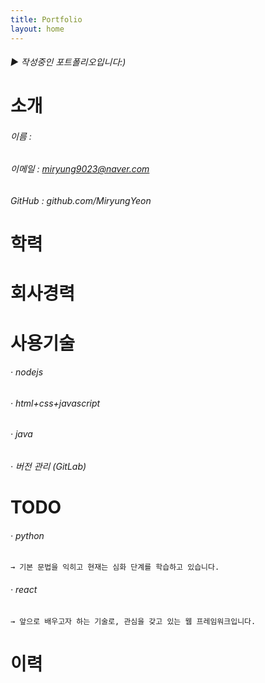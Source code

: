 ```yaml
---
title: Portfolio
layout: home
---
```


###### ▶ 작성중인 포트폴리오입니다:)
# 소개
###### 이름 : 
###### 이메일 : miryung9023@naver.com
###### GitHub :  github.com/MiryungYeon
# 학력

# 회사경력

#  사용기술
###### · nodejs
###### · html+css+javascript
###### · java
###### · 버전 관리 (GitLab)

# TODO
###### · python
	→ 기본 문법을 익히고 현재는 심화 단계를 학습하고 있습니다.

###### · react
	→ 앞으로 배우고자 하는 기술로, 관심을 갖고 있는 웹 프레임워크입니다.
	
# 	이력
